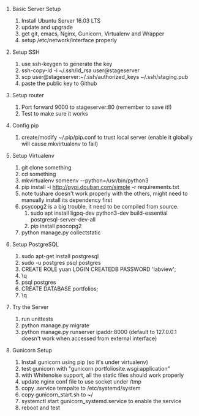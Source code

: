 1. Basic Server Setup
	1. Install Ubuntu Server 16.03 LTS
	2. update and upgrade
	3. get git, emacs, Nginx, Gunicorn, Virtualenv and Wrapper
	4. setup /etc/network/interface properly

2. Setup SSH
	1. use ssh-keygen to generate the key
	2. ssh-copy-id -i ~/.ssh/id_rsa user@stageserver
	3. scp user@stageserver:~/.ssh/authorized_keys ~/.ssh/staging.pub
	4. paste the public key to Github

3. Setup router
	1. Port forward 9000 to stageserver:80 (remember to save it!)
	2. Test to make sure it works

4. Config pip
	1. create/modify ~/.pip/pip.conf to trust local server (enable it globally will cause mkvirtualenv to fail)

5. Setup Virtualenv
    1. git clone something
	2. cd something
	3. mkvirtualenv someenv --python=/usr/bin/python3
	4. pip install -i http://pypi.douban.com/simple -r requirements.txt
	5. note tushare doesn't work properly with the others, might need to manually install its dependency first
	6. psycopg2 is a big trouble, it need to be compiled from source.
    	1. sudo apt install ligpq-dev python3-dev build-essential postgresql-server-dev-all
	    2. pip install psocopg2
	7. python manage.py collectstatic


6. Setup PostgreSQL
	1. sudo apt-get install postgresql
	2. sudo -u postgres psql postgres
	3. CREATE ROLE yuan LOGIN CREATEDB PASSWORD 'labview';
	4. \q
	5. psql postgres
	6. CREATE DATABASE portfolios;
	7. \q

7. Try the Server
	1. run unittests
	2. python manage.py migrate
	3. python manage.py runserver ipaddr:8000 (default to 127.0.0.1 doesn't work when accessed from external interface)

8. Gunicorn Setup
	1. Install gunicorn using pip (so it's under virtualenv)
	2. test gunicorn with "gunicorn portfoliosite.wsgi:application"
	3. with Whitenoise support, all the static files should work properly
	4. update nginx conf file to use socket under /tmp
    5. copy .service tempalte to /etc/systemd/system
    6. copy gunicorn_start.sh to ~/
    7. systemctl start gunicorn_systemd.service to enable the service
    8. reboot and test
 

